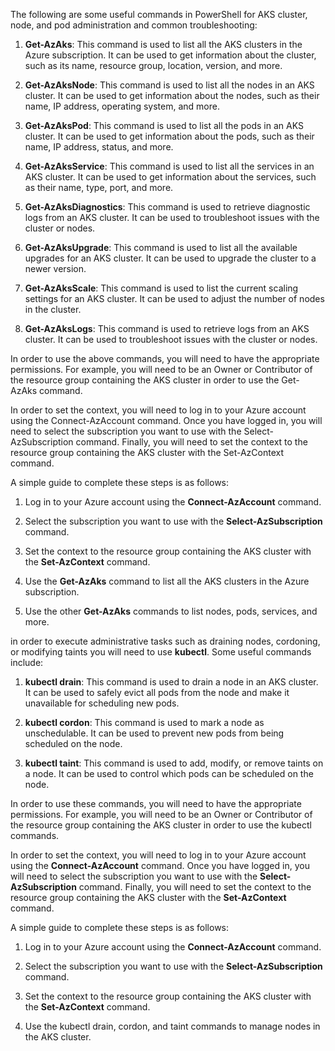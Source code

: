 The following are some useful commands in PowerShell for AKS cluster, node, and pod administration and common troubleshooting:

1. **Get-AzAks**: This command is used to list all the AKS clusters in the Azure subscription. It can be used to get information about the cluster, such as its name, resource group, location, version, and more.

2. **Get-AzAksNode**: This command is used to list all the nodes in an AKS cluster. It can be used to get information about the nodes, such as their name, IP address, operating system, and more.

3. **Get-AzAksPod**: This command is used to list all the pods in an AKS cluster. It can be used to get information about the pods, such as their name, IP address, status, and more.

4. **Get-AzAksService**: This command is used to list all the services in an AKS cluster. It can be used to get information about the services, such as their name, type, port, and more.

5. **Get-AzAksDiagnostics**: This command is used to retrieve diagnostic logs from an AKS cluster. It can be used to troubleshoot issues with the cluster or nodes.

6. **Get-AzAksUpgrade**: This command is used to list all the available upgrades for an AKS cluster. It can be used to upgrade the cluster to a newer version.

7. **Get-AzAksScale**: This command is used to list the current scaling settings for an AKS cluster. It can be used to adjust the number of nodes in the cluster.

8. **Get-AzAksLogs**: This command is used to retrieve logs from an AKS cluster. It can be used to troubleshoot issues with the cluster or nodes.

In order to use the above commands, you will need to have the appropriate permissions. For example, you will need to be an Owner or Contributor of the resource group containing the AKS cluster in order to use the Get-AzAks command.

In order to set the context, you will need to log in to your Azure account using the Connect-AzAccount command. Once you have logged in, you will need to select the subscription you want to use with the Select-AzSubscription command. Finally, you will need to set the context to the resource group containing the AKS cluster with the Set-AzContext command.

A simple guide to complete these steps is as follows:

1. Log in to your Azure account using the **Connect-AzAccount** command.

2. Select the subscription you want to use with the **Select-AzSubscription** command.

3. Set the context to the resource group containing the AKS cluster with the **Set-AzContext** command.

4. Use the **Get-AzAks** command to list all the AKS clusters in the Azure subscription.

5. Use the other **Get-AzAks** commands to list nodes, pods, services, and more.

in order to execute administrative tasks such as draining nodes, cordoning, or modifying taints you will need to use __kubectl__. Some useful commands include:

1. **kubectl drain**: This command is used to drain a node in an AKS cluster. It can be used to safely evict all pods from the node and make it unavailable for scheduling new pods.

2. **kubectl cordon**: This command is used to mark a node as unschedulable. It can be used to prevent new pods from being scheduled on the node.

3. **kubectl taint**: This command is used to add, modify, or remove taints on a node. It can be used to control which pods can be scheduled on the node.

In order to use these commands, you will need to have the appropriate permissions. For example, you will need to be an Owner or Contributor of the resource group containing the AKS cluster in order to use the kubectl commands.

In order to set the context, you will need to log in to your Azure account using the **Connect-AzAccount** command. Once you have logged in, you will need to select the subscription you want to use with the **Select-AzSubscription** command. Finally, you will need to set the context to the resource group containing the AKS cluster with the **Set-AzContext** command.

A simple guide to complete these steps is as follows:

1. Log in to your Azure account using the **Connect-AzAccount** command.

2. Select the subscription you want to use with the **Select-AzSubscription** command.

3. Set the context to the resource group containing the AKS cluster with the **Set-AzContext** command.

4. Use the kubectl drain, cordon, and taint commands to manage nodes in the AKS cluster.

